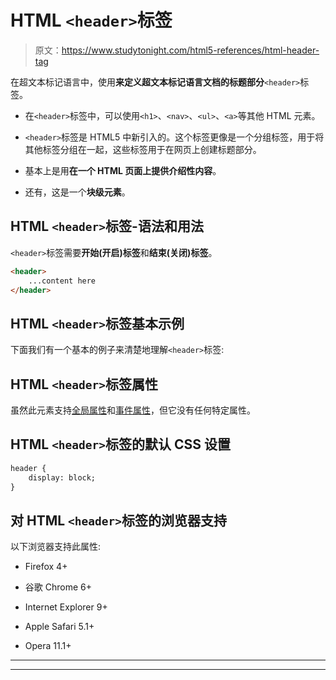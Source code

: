 # HTML `<header>`标签

> 原文：<https://www.studytonight.com/html5-references/html-header-tag>

在超文本标记语言中，使用**来定义超文本标记语言文档的标题部分**`<header>`标签。

*   在`<header>`标签中，可以使用`<h1>`、`<nav>`、`<ul>`、`<a>`等其他 HTML 元素。

*   `<header>`标签是 HTML5 中新引入的。这个标签更像是一个分组标签，用于将其他标签分组在一起，这些标签用于在网页上创建标题部分。

*   基本上是用**在一个 HTML 页面上提供介绍性内容**。

*   还有，这是一个**块级元素**。

## HTML `<header>`标签-语法和用法

`<header>`标签需要**开始(开启)标签**和**结束(关闭)标签**。

```html
<header>
    ...content here
</header>
```

## HTML `<header>`标签基本示例

下面我们有一个基本的例子来清楚地理解`<header>`标签:

## HTML `<header>`标签属性

虽然此元素支持[全局属性](https://www.studytonight.com/html5-references/html-global-attributes)和[事件属性](https://www.studytonight.com/html5-references/html-event-attributes)，但它没有任何特定属性。

## HTML `<header>`标签的默认 CSS 设置

```html
header {
    display: block;
}
```

## 对 HTML `<header>`标签的浏览器支持

以下浏览器支持此属性:

*   Firefox 4+

*   谷歌 Chrome 6+

*   Internet Explorer 9+

*   Apple Safari 5.1+

*   Opera 11.1+

* * *

* * *